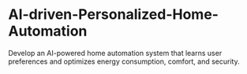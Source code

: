 # AI-driven-Personalized-Home-Automation
Develop an AI-powered home automation system that learns user preferences and optimizes energy consumption, comfort, and security.
